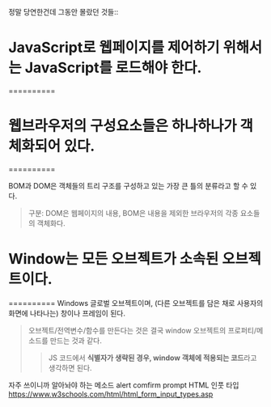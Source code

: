 정말 당연한건데 그동안 몰랐던 것들:: 

# JavaScript로 웹페이지를 제어하기 위해서는 JavaScript를 로드해야 한다.  
==========

#  웹브라우저의 구성요소들은 하나하나가 객체화되어 있다.
==========

BOM과 DOM은 객체들의 트리 구조를 구성하고 있는 가장 큰 틀의 분류라고 할 수 있다.
>구분: DOM은 웹페이지의 내용, BOM은 내용을 제외한 브라우저의 각종 요소들의 객체화다. 

# Window는 모든 오브젝트가 소속된 오브젝트이다. 
==========
Windows 글로벌 오브젝트이며, (다른 오브젝트를 담은 채로 사용자의 화면에 나타나는) 창이나 프레임이 된다.  
>오브젝트/전역변수/함수를 만든다는 것은 결국 window 오브젝트의 프로퍼티/메소드를 만드는 것과 같다.  
>>JS 코드에서 **식별자가 생략된 경우, window 객체에 적용되는 코드**라고 생각하면 된다.  


자주 쓰이니까 알아놔야 하는 메소드
alert
comfirm
prompt
HTML 인풋 타입 https://www.w3schools.com/html/html_form_input_types.asp



